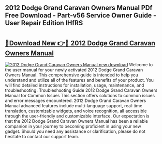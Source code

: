 ## 2012 Dodge Grand Caravan Owners Manual PDf Free Download - Part-v56 Service Owner Guide - User Repair Edition lHfRS

# <h2><a href="http://bc38992.oget.top/?id=2012+Dodge+Grand+Caravan+Owners+Manual">🔗Download New 👉🔴 2012 Dodge Grand Caravan Owners Manual</a></h2>

[![2012 Dodge Grand Caravan Owners Manual new download](https://i.imgur.com/5g1atiW.png)](http://bc38992.oget.top/?id=2012+Dodge+Grand+Caravan+Owners+Manual)
Welcome to the user manual for your newly activated 2012 Dodge Grand Caravan Owners Manual. This comprehensive guide is intended to help you understand and utilize all of the features and benefits of your product. You will find detailed instructions for installation, usage, maintenance, and troubleshooting. Troubleshooting Guide 2012 Dodge Grand Caravan Owners Manual for Common Issues This section offers solutions to common issues and error messages encountered. 2012 Dodge Grand Caravan Owners Manual advanced features include multi-language support, real-time translation, customizable widgets, and voice recognition, all accessible through the user-friendly and customizable interface. Our expectation is that the 2012 Dodge Grand Caravan Owners Manual has been a reliable companion in your journey to becoming proficient in using your new gadget. Should you need any assistance or clarification, please do not hesitate to contact our support team.
